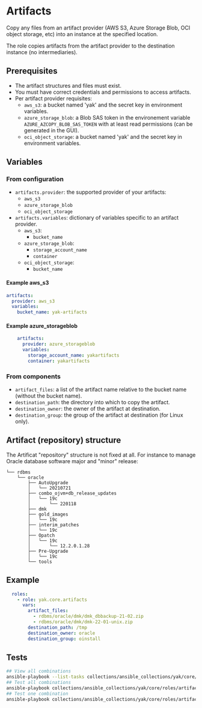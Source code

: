 # Artifacts

Copy any files from an artifact provider (AWS S3, Azure Storage Blob, OCI object storage, etc)
into an instance at the specified location.

The role copies artifacts from the artifact provider to the destination instance (no intermediaries).

## Prerequisites

- The artifact structures and files must exist.
- You must have correct credentials and permissions to access artifacts.
- Per artifact provider requisites:
  - `aws_s3`: a bucket named 'yak' and the secret key in environment variables.
  - `azure_storage_blob`: a Blob SAS token in the environement variable `AZURE_AZCOPY_BLOB_SAS_TOKEN` with at least read permissions (can be generated in the GUI).
  - `oci_object_storage`: a bucket named 'yak' and the secret key in environment variables.

## Variables

### From configuration

- `artifacts.provider`: the supported provider of your artifacts:
  - `aws_s3`
  - `azure_storage_blob`
  - `oci_object_storage`
- `artifacts.variables`: dictionary of variables specific to an artifact provider.
  - `aws_s3`:
    - `bucket_name`
  - `azure_storage_blob`:
    - `storage_account_name`
    - `container`
  - `oci_object_storage`:
    - `bucket_name`

#### Example aws_s3

```yaml
artifacts:
  provider: aws_s3
  variables:
    bucket_name: yak-artifacts
```

#### Example azure_storageblob

```yml
    artifacts:
      provider: azure_storageblob
      variables:
        storage_account_name: yakartifacts
        container: yakartifacts
```

### From components

- `artifact_files`: a list of the artifact name relative to the bucket name (without the bucket name).
- `destination_path`: the directory into which to copy the artifact.
- `destination_owner`: the owner of the artifact at destination.
- `destination_group`: the group of the artifact at destination (for Linux only).

## Artifact (repository) structure

The Artificat "repository" structure is not fixed at all.
For instance to manage Oracle database software major and "minor" release:

```
└── rdbms
    └── oracle
        ├── AutoUpgrade
        │   └── 20210721
        ├── combo_ojvm+db_release_updates
        │   └── 19c
        │       └── 220118
        ├── dmk
        ├── gold_images
        │   └── 19c
        ├── interim_patches
        │   └── 19c
        ├── Opatch
        │   └── 19c
        │       └── 12.2.0.1.28
        ├── Pre-Upgrade
        │   └── 19c
        └── tools
```

## Example

```yaml
  roles:
    - role: yak.core.artifacts
      vars:
        artifact_files:
          - rdbms/oracle/dmk/dmk_dbbackup-21-02.zip
          - rdbms/oracle/dmk/dmk-22-01-unix.zip
        destination_path: /tmp
        destination_owner: oracle
        destination_group: oinstall
```

## Tests

```bash
## View all combinations
ansible-playbook --list-tasks collections/ansible_collections/yak/core/roles/artifacts/tests/test.yml
## Test all combinations
ansible-playbook collections/ansible_collections/yak/core/roles/artifacts/tests/test.yml
## Test one combination
ansible-playbook collections/ansible_collections/yak/core/roles/artifacts/tests/test.yml --tags=aws_s3_linux
```

